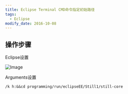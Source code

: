 ```yaml
---
title: Eclipse Terminal CMD命令指定初始路径
tags: 
  - Eclipse
modify_date: 2016-10-08
---
```


## 操作步骤

Eclipse设置

<!--more-->

![Image](https://oliver-blog.oss-cn-shenzhen.aliyuncs.com/202202281737238.png)

Arguments设置

`/k h:&&cd programming/run/eclipseEE/Still1/still-core`